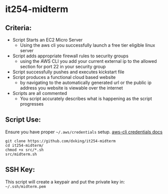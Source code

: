 # it254-midterm
## Criteria:
- Script Starts an EC2 Micro Server
  - Using the aws cli you successfully launch a free tier eligible linux server
- Script adds appropriate firewall rules to security groups
  - using the AWS CLI you add your current external ip to the allowed  section for port 22 in your security group
- Script successfully pushes and executes kickstart file
- Script produces a functional cloud based website
  - by navigating to the automatically generated url or the public ip address you website is viewable over the internet
- Scripts are all commented
  - You script accurately describes what is happening as the script progresses
## Script Use:
Ensure you have proper `~/.aws/credentials` setup. [aws-cli credentials docs](https://docs.aws.amazon.com/cli/latest/userguide/cli-chap-configure.html)
```
git clone https://github.com/dxking/it254-midterm
cd it254-midterm/
chmod +x src/*.sh
src/midterm.sh
```

## SSH Key:
This script will create a keypair and put the private key in: `~/.ssh/midterm.pem`